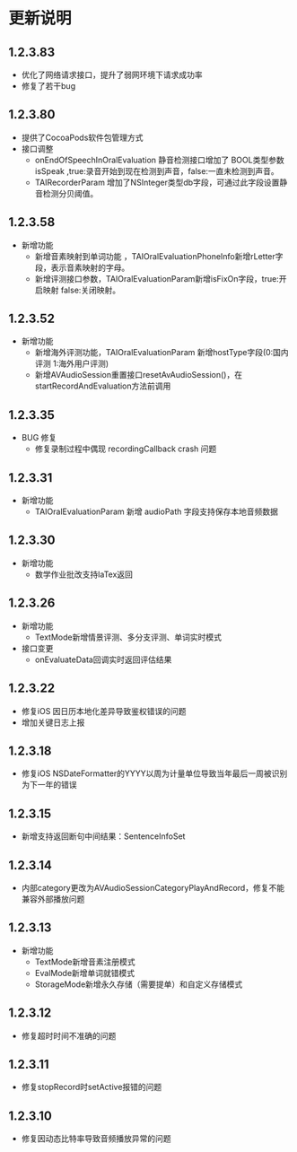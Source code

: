 # 更新说明  
## 1.2.3.83  
- 优化了网络请求接口，提升了弱网环境下请求成功率  
- 修复了若干bug   

## 1.2.3.80  
- 提供了CocoaPods软件包管理方式  
- 接口调整  
  - onEndOfSpeechInOralEvaluation 静音检测接口增加了 BOOL类型参数isSpeak ,true:录音开始到现在检测到声音，false:一直未检测到声音。  
  - TAIRecorderParam 增加了NSInteger类型db字段，可通过此字段设置静音检测分贝阈值。
## 1.2.3.58  
- 新增功能    
  - 新增音素映射到单词功能 ，TAIOralEvaluationPhoneInfo新增rLetter字段，表示音素映射的字母。  
  - 新增评测接口参数，TAIOralEvaluationParam新增isFixOn字段，true:开启映射  false:关闭映射。  
 
## 1.2.3.52  
- 新增功能  
    - 新增海外评测功能，TAIOralEvaluationParam 新增hostType字段(0:国内评测 1:海外用户评测)
    - 新增AVAudioSession重置接口resetAvAudioSession()，在startRecordAndEvaluation方法前调用  

## 1.2.3.35

- BUG 修复
    - 修复录制过程中偶现 recordingCallback crash 问题

## 1.2.3.31

- 新增功能
    - TAIOralEvaluationParam 新增 audioPath 字段支持保存本地音频数据
    
## 1.2.3.30

- 新增功能
    - 数学作业批改支持laTex返回
    
## 1.2.3.26
   
- 新增功能
    - TextMode新增情景评测、多分支评测、单词实时模式
- 接口变更
    - onEvaluateData回调实时返回评估结果
    
## 1.2.3.22

 - 修复iOS 因日历本地化差异导致鉴权错误的问题
 - 增加关键日志上报

## 1.2.3.18

 - 修复iOS NSDateFormatter的YYYY以周为计量单位导致当年最后一周被识别为下一年的错误

## 1.2.3.15

- 新增支持返回断句中间结果：SentenceInfoSet

## 1.2.3.14

- 内部category更改为AVAudioSessionCategoryPlayAndRecord，修复不能兼容外部播放问题

## 1.2.3.13
   
- 新增功能
    - TextMode新增音素注册模式
    - EvalMode新增单词就错模式
    - StorageMode新增永久存储（需要提单）和自定义存储模式
 
## 1.2.3.12
 
 - 修复超时时间不准确的问题
 
## 1.2.3.11
 
 - 修复stopRecord时setActive报错的问题
 
## 1.2.3.10
 
 - 修复因动态比特率导致音频播放异常的问题












